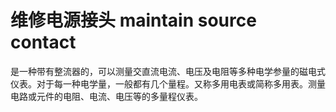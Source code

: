 # 维修电源接头 maintain source contact
是一种带有整流器的，可以测量交直流电流、电压及电阻等多种电学参量的磁电式仪表。对于每一种电学量，一般都有几个量程。又称多用电表或简称多用表。测量电路或元件的电阻、电流、电压等的多量程仪表。

